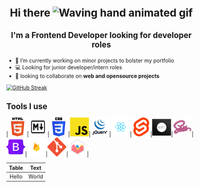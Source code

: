 # <p align="center">Hi there <img src="https://raw.githubusercontent.com/nixin72/nixin72/master/wave.gif" alt="Waving hand animated gif" height="45" width="45" /> </p>

## <p align="center">I'm a Frontend Developer looking for developer roles</p>

- 🔭 I’m currently working on minor projects to bolster my portfolio
- 💻 Looking for junior developer/intern roles
- 🚀 looking to collaborate on **web and opensource projects**

[![GitHub Streak](https://github-readme-streak-stats.herokuapp.com/?user=pablo-clueless)](https://git.io/streak-stats)

## Tools I use

|![html5](./images/html5.png)|![markdown](./images/markdown.png)|![css3](./images/css3.png)|![javascript](./images/javascript.png)|![jquery](./images/jquery.png)|![reactjs](./images/reactjs.png)|![sveltejs](./images/sveltejs.png)|![nextjs](./images/nextjs.png)|![sass](./images/sass.png)|![bootstrap](./images/bs.png)|![firebase](./images/fire.png)|![git](./images/git.png)|![chartjs](./images/chartjs.png)|

| Table | Text |
|:-----:|:----:|
|Hello  | World|
